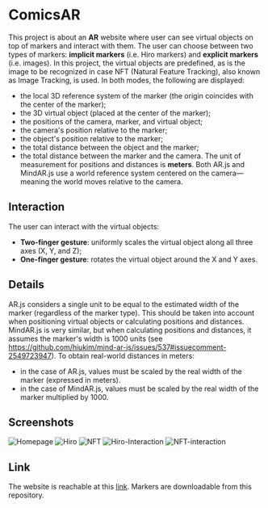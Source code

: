 # ComicsAR

This project is about an **AR** website where user can see virtual objects on top of markers and interact with them.
The user can choose between two types of markers: **implicit markers** (i.e. Hiro markers) and **explicit markers** (i.e. images). In this project, the virtual objects are predefined, as is the image to be recognized in case NFT (Natural Feature Tracking), also known as Image Tracking, is used.
In both modes, the following are displayed:
- the local 3D reference system of the marker (the origin coincides with the center of the marker);
- the 3D virtual object (placed at the center of the marker);
- the positions of the camera, marker, and virtual object;
- the camera's position relative to the marker;
- the object's position relative to the marker;
- the total distance between the object and the marker;
- the total distance between the marker and the camera.
The unit of measurement for positions and distances is **meters**. Both AR.js and MindAR.js use a world reference system centered on the camera—meaning the world moves relative to the camera.

## Interaction

The user can interact with the virtual objects:
- **Two-finger gesture**: uniformly scales the virtual object along all three axes (X, Y, and Z);
- **One-finger gesture**: rotates the virtual object around the X and Y axes.

## Details

AR.js considers a single unit to be equal to the estimated width of the marker (regardless of the marker type). This should be taken into account when positioning virtual objects or calculating positions and distances. MindAR.js is very similar, but when calculating positions and distances, it assumes the marker's width is 1000 units (see https://github.com/hiukim/mind-ar-js/issues/537#issuecomment-2549723947). To obtain real-world distances in meters:
- in the case of AR.js, values must be scaled by the real width of the marker (expressed in meters).
- in the case of MindAR.js, values must be scaled by the real width of the marker multiplied by 1000.

## Screenshots

![Homepage](https://i.postimg.cc/yW9Y4sh7/Whats-App-Image-2025-08-07-at-15-34-22.jpg)
![Hiro](https://i.postimg.cc/9wGWGYXD/Whats-App-Image-2025-08-07-at-15-34-22-1.jpg)
![NFT](https://i.postimg.cc/MvSZzNtV/Whats-App-Image-2025-08-07-at-15-34-22-2.jpg)
![Hiro-Interaction](https://i.postimg.cc/K1cZMT6Y/Whats-App-Image-2025-08-07-at-15-34-22-3.jpg)
![NFT-interaction](https://i.postimg.cc/WhwNz8fK/Whats-App-Image-2025-08-07-at-15-34-23.jpg)

## Link
The website is reachable at this [link](https://develop.ewlab.di.unimi.it/ComicsAR/).
Markers are downloadable from this repository.

